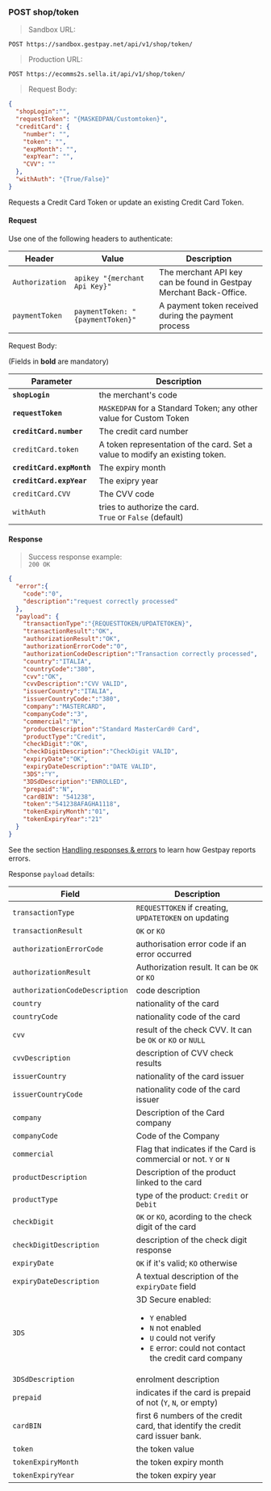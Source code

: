 ### POST shop/token


> Sandbox URL:

```
POST https://sandbox.gestpay.net/api/v1/shop/token/
```


> Production URL: 

```
POST https://ecomms2s.sella.it/api/v1/shop/token/
```

> Request Body: 

```json 
{  
  "shopLogin":"",
  "requestToken": "{MASKEDPAN/Customtoken}",
  "creditCard": {
    "number": "",
    "token": "",
    "expMonth": "", 
    "expYear": "", 
    "CVV": ""
  },
  "withAuth": "{True/False}"
}
```

Requests a Credit Card Token or update an existing Credit Card Token.
 

#### Request 

Use one of the following headers to authenticate: 

| Header          | Value                         | Description                                                        |
| --------------- | ----------------------------- | ------------------------------------------------------------------ |
| `Authorization` | `apikey "{merchant Api Key}"` | The merchant API key can be found in Gestpay Merchant Back-Office. |
| `paymentToken` | `paymentToken: "{paymentToken}"` | A payment token received during the payment process | 

Request Body: 

(Fields in **bold** are mandatory)

| Parameter | Description | 
| --------- | ----------- | 
| **`shopLogin`** | the merchant's code 
| **`requestToken`** | `MASKEDPAN` for a Standard Token; any other value for Custom Token 
| **`creditCard.number`** | The credit card number 
| `creditCard.token` | A token representation of the card. Set a value to modify an existing token. 
| **`creditCard.expMonth`** | The expiry month
| **`creditCard.expYear`** | The exipry year 
| `creditCard.CVV` | The CVV code  
| `withAuth`| tries to authorize the card. <br> `True` or `False` (default) 

#### Response 

> Success response example:<br>
> `200 OK`

```json
{
  "error":{  
    "code":"0",
    "description":"request correctly processed"
  },
  "payload": {
    "transactionType":"{REQUESTTOKEN/UPDATETOKEN}",
    "transactionResult":"OK",
    "authorizationResult":"OK",
    "authorizationErrorCode":"0",
    "authorizationCodeDescription":"Transaction correctly processed",
    "country":"ITALIA",
    "countryCode":"380",
    "cvv":"OK",
    "cvvDescription":"CVV VALID",
    "issuerCountry":"ITALIA",
    "issuerCountryCode:":"380",
    "company":"MASTERCARD",
    "companyCode":"3",
    "commercial":"N",
    "productDescription":"Standard MasterCard® Card",
    "productType":"Credit",
    "checkDigit":"OK",
    "checkDigitDescription":"CheckDigit VALID",
    "expiryDate":"OK",
    "expiryDateDescription":"DATE VALID",
    "3DS":"Y",
    "3DSdDescription":"ENROLLED",
    "prepaid":"N",
    "cardBIN": "541238",
    "token":"541238AFAGHA1118",
    "tokenExpiryMonth":"01",
    "tokenExpiryYear":"21"
  }
}
```

See the section [Handling responses & errors](#handling-responses-amp-errors) to learn how Gestpay reports errors.

Response `payload` details:

| Field          | Description 
| -------------- | -----------
| `transactionType` | `REQUESTTOKEN` if creating, `UPDATETOKEN` on updating
| `transactionResult` | `OK` or `KO`
| `authorizationErrorCode` | authorisation error code if an error occurred
| `authorizationResult` | Authorization result. It can be `OK` or `KO`
| `authorizationCodeDescription` | code description 
| `country` | nationality of the card 
| `countryCode` | nationality code of the card 
| `cvv` | result of the check CVV. It can be `OK` or `KO` or `NULL`
| `cvvDescription` | description of CVV check results
| `issuerCountry` | nationality of the card issuer 
| `issuerCountryCode` | nationality code of the card issuer
| `company` | Description of the Card company 
| `companyCode` | Code of the Company 
| `commercial` | Flag that indicates if the Card is commercial or not. `Y` or `N`
| `productDescription` | Description of the product linked to the card 
| `productType` | type of the product: `Credit` or `Debit`
| `checkDigit` | `OK` or `KO`, acording to the check digit of the card 
| `checkDigitDescription` | description of the check digit response
| `expiryDate` | `OK` if it's valid; `KO` otherwise
| `expiryDateDescription` | A textual description of the `expiryDate` field
| `3DS` | 3D Secure enabled: <ul><li>`Y` enabled </li><li>`N` not enabled</li><li>`U` could not verify</li><li>`E` error: could not contact the credit card company</li></ul>  
| `3DSdDescription` | enrolment description 
| `prepaid` | indicates if the card is prepaid of not (`Y`, `N`, or empty)
| `cardBIN` | first 6 numbers of the credit card, that identify the credit card issuer bank.
| `token` | the token value 
| `tokenExpiryMonth` | the token expiry month 
| `tokenExpiryYear` | the token expiry year 
